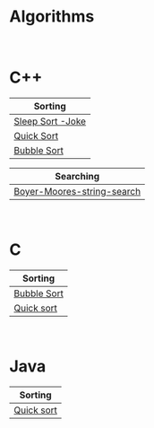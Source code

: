 # Algorithms 

<br>


<h1>C++</h1>

|                                       Sorting                                                   | 
| ------------------------------------------------------------------------------------------------|  
|[Sleep Sort -Joke](https://github.com/DsChauhan08/Algorthims/blob/main/c%2B%2B/sleepingsort.cpp) |
|[Quick Sort](https://github.com/DsChauhan08/Algorthims/blob/main/c%2B%2B/quicksort.cpp)          |
|[Bubble Sort](https://github.com/DsChauhan08/Algorthims/blob/main/c%2B%2B/bubblesort.cpp)        |



 |Searching|
 |---------|
 |[Boyer-Moores-string-search](https://github.com/DsChauhan08/Algorthims/blob/main/c%2B%2B/Boyer-Moores-string-search.cpp) |


<br>

<h1>C</h1>

 |Sorting|
 |----------------|
 | [Bubble Sort](https://github.com/DsChauhan08/Algorthims/blob/main/C/bubblesort.c) |
 | [Quick sort](https://github.com/DsChauhan08/Algorthims/blob/main/C/quicksort.c)   |

<br>

<h1>Java</h1>

 |Sorting|
 |----------------|
 | [Quick sort](https://github.com/DsChauhan08/Algorthims/blob/main/Java/quicksort.java)   |
